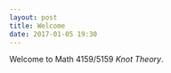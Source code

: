 ```yaml
---
layout: post
title: Welcome
date: 2017-01-05 19:30
---
```


Welcome to Math 4159/5159 _Knot Theory_.
